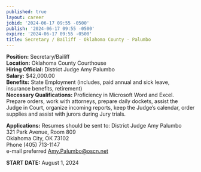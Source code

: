```yaml
---
published: true
layout: career
jobid: '2024-06-17 09:55 -0500'
publish: '2024-06-17 09:55 -0500'
expire: '2024-06-17 09:55 -0500'
title: Secretary / Bailiff - Oklahoma County - Palumbo
---
```

**Position:** Secretary/Bailiff  
**Location:** Oklahoma County Courthouse  
**Hiring Official:** District Judge Amy Palumbo  
**Salary:** $42,000.00  
**Benefits:** State Employment (includes, paid annual and sick leave, insurance benefits, retirement)  
**Necessary Qualifications:** Proficiency in Microsoft Word and Excel.  Prepare orders, work with attorneys, prepare daily dockets, assist the Judge in Court, organize incoming reports, keep the Judge’s calendar, order supplies and assist with jurors during Jury trials.

**Applications:** Resumes should be sent to:
District Judge Amy Palumbo  
321 Park Avenue, Room 809  
Oklahoma City, OK  73102  
Phone (405) 713-1147  
e-mail preferred [Amy.Palumbo@oscn.net](mailto:Amy.Palumbo@oscn.net)

**START DATE:** August 1, 2024

